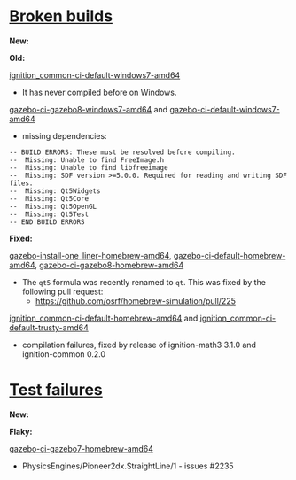 # [Broken builds](http://build.osrfoundation.org/view/BuildCopFail/)

**New:**

**Old:**

[ignition_common-ci-default-windows7-amd64](http://build.osrfoundation.org/view/main/view/BuildCopFail/job/ignition_common-ci-default-windows7-amd64/)

 * It has never compiled before on Windows.

[gazebo-ci-gazebo8-windows7-amd64](http://build.osrfoundation.org/view/main/view/BuildCopFail/job/gazebo-ci-gazebo8-windows7-amd64/) and [gazebo-ci-default-windows7-amd64](http://build.osrfoundation.org/view/main/view/BuildCopFail/job/gazebo-ci-default-windows7-amd64/)

 * missing dependencies:

~~~
-- BUILD ERRORS: These must be resolved before compiling.
-- 	Missing: Unable to find FreeImage.h
-- 	Missing: Unable to find libfreeimage
-- 	Missing: SDF version >=5.0.0. Required for reading and writing SDF files.
-- 	Missing: Qt5Widgets
-- 	Missing: Qt5Core
-- 	Missing: Qt5OpenGL
-- 	Missing: Qt5Test
-- END BUILD ERRORS
~~~

**Fixed:**

[gazebo-install-one_liner-homebrew-amd64](http://build.osrfoundation.org/view/BuildCopFail/job/gazebo-install-one_liner-homebrew-amd64/), [gazebo-ci-default-homebrew-amd64](http://build.osrfoundation.org/view/BuildCopFail/job/gazebo-ci-default-homebrew-amd64/), [gazebo-ci-gazebo8-homebrew-amd64](http://build.osrfoundation.org/view/BuildCopFail/job/gazebo-ci-gazebo8-homebrew-amd64/)

 * The `qt5` formula was recently renamed to `qt`. This was fixed by the following pull request:
   * https://github.com/osrf/homebrew-simulation/pull/225

[ignition_common-ci-default-homebrew-amd64](http://build.osrfoundation.org/view/main/view/BuildCopFail/job/ignition_common-ci-default-homebrew-amd64/) and [ignition_common-ci-default-trusty-amd64](http://build.osrfoundation.org/view/main/view/BuildCopFail/job/ignition_common-ci-default-trusty-amd64/)

 * compilation failures, fixed by release of ignition-math3 3.1.0 and ignition-common 0.2.0

# [Test failures](http://build.osrfoundation.org/view/BuildCopTests/)

**New:**



**Flaky:**

[gazebo-ci-gazebo7-homebrew-amd64](http://build.osrfoundation.org/view/main/view/BuildCopTests/job/gazebo-ci-gazebo7-homebrew-amd64/140/)

* PhysicsEngines/Pioneer2dx.StraightLine/1 - issues #2235